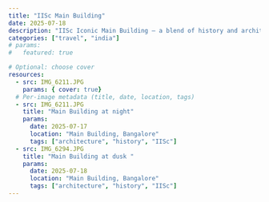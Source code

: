 ```yaml
---
title: "IISc Main Building"
date: 2025-07-18
description: "IISc Iconic Main Building — a blend of history and architecture."
categories: ["travel", "india"]
# params:
#   featured: true

# Optional: choose cover
resources:
  - src: IMG_6211.JPG
    params: { cover: true}
  # Per-image metadata (title, date, location, tags)
  - src: IMG_6211.JPG
    title: "Main Building at night"
    params:
      date: 2025-07-17
      location: "Main Building, Bangalore"
      tags: ["architecture", "history", "IISc"]
  - src: IMG_6294.JPG
    title: "Main Building at dusk "
    params:
      date: 2025-07-18
      location: "Main Building, Bangalore"
      tags: ["architecture", "history", "IISc"]
---
```

